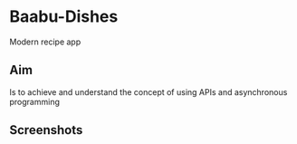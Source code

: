 # Baabu-Dishes
Modern recipe app 
## Aim
Is to achieve and understand the concept of using APIs and asynchronous programming
## Screenshots
